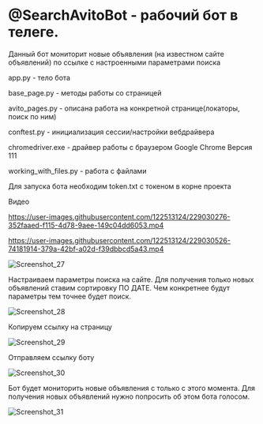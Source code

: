 # @SearchAvitoBot - рабочий бот в телеге.

Данный бот мониторит новые объявления (на известном сайте объявлений) по ссылке с настроенными параметрами поиска

app.py - тело бота

base_page.py - методы работы со страницей

avito_pages.py - описана работа на конкретной странице(локаторы, поиск по ним)

conftest.py - инициализация сессии/настройки вебдрайвера

chromedriver.exe - драйвер работы с браузером Google Chrome Версия 111

working_with_files.py - работа с файлами

Для запуска бота необходим token.txt с токеном в корне проекта 

Видео

https://user-images.githubusercontent.com/122513124/229030276-352faaed-f115-4d78-9aee-149c04dd6053.mp4

https://user-images.githubusercontent.com/122513124/229030526-74181914-379a-42bf-a02d-f39dbbcd5a43.mp4

![Screenshot_27](https://user-images.githubusercontent.com/122513124/227905154-88e99d3d-c9d4-49ef-9e5e-3828dc98a9bf.jpg)

Настраиваем параметры поиска на сайте. Для получения только новых объявлений ставим сортировку ПО ДАТЕ. Чем конкретнее будут параметры тем точнее будет поиск.

![Screenshot_28](https://user-images.githubusercontent.com/122513124/227906264-02b4f5bb-3738-4968-b2de-20c06b91d173.jpg)

Копируем ссылку на страницу

![Screenshot_29](https://user-images.githubusercontent.com/122513124/227906629-31f5b93f-c260-4f68-832c-df90ba53f5a6.jpg)

Отправляем ссылку боту

![Screenshot_30](https://user-images.githubusercontent.com/122513124/227906734-b91d7882-00e5-436f-8780-fa5d502ce04e.jpg)

Бот будет мониторить новые объявления с только с этого момента. Для получения новых объявлений нужно попросить об этом бота голосом.

![Screenshot_31](https://user-images.githubusercontent.com/122513124/227907597-4f5eda1f-197d-47fe-af9f-b21f6d1bc778.jpg)
